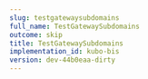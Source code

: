 ```yaml
---
slug: testgatewaysubdomains
full_name: TestGatewaySubdomains
outcome: skip
title: TestGatewaySubdomains
implementation_id: kubo-bis
version: dev-44b0eaa-dirty
---
```


